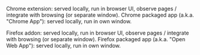 Chrome extension: served locally, run in browser UI, observe pages / integrate with browsing (or separate window).
Chrome packaged app (a.k.a. "Chrome App"): served locally, run in own window.

Firefox addon: served locally, run in browser UI, observe pages / integrate with browsing (or separate window).
Firefox packaged app (a.k.a. "Open Web App"): served locally, run in own window.
